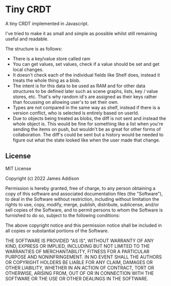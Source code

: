 # Tiny CRDT
A tiny CRDT implemented in Javascript.

I've tried to make it as small and simple as possible whilst still remaining useful and readable.

The structure is as follows:
- There is a key/value store called ram
- You can get values, set values, check if a value should be set and get local changes.
- It doesn't check each of the individual fields like Shelf does, instead it treats the whole thing as a blob.
- The intent is for this data to be used as RAM and for other data structures to be defined later such as scene graphs, lists, key / value stores, etc. That's why random id's are assigned as their keys rather than focussing on allowing user's to set their own.
- Types are not compared in the same way as shelf, instead if there is a version conflict, who is selected is entirely based on userId.
- Due to objects being treated as blobs, the diff is not sent and instead the whole object is. This would be fine for something like a list when you're sending the items on push, but wouldn't be as great for other forms of collaboration. The diff's could be sent but a history would be needed to figure out what the state looked like when the user made that change.

## License
MIT License

Copyright (c) 2022 James Addison

Permission is hereby granted, free of charge, to any person obtaining a copy
of this software and associated documentation files (the "Software"), to deal
in the Software without restriction, including without limitation the rights
to use, copy, modify, merge, publish, distribute, sublicense, and/or sell
copies of the Software, and to permit persons to whom the Software is
furnished to do so, subject to the following conditions:

The above copyright notice and this permission notice shall be included in all
copies or substantial portions of the Software.

THE SOFTWARE IS PROVIDED "AS IS", WITHOUT WARRANTY OF ANY KIND, EXPRESS OR
IMPLIED, INCLUDING BUT NOT LIMITED TO THE WARRANTIES OF MERCHANTABILITY,
FITNESS FOR A PARTICULAR PURPOSE AND NONINFRINGEMENT. IN NO EVENT SHALL THE
AUTHORS OR COPYRIGHT HOLDERS BE LIABLE FOR ANY CLAIM, DAMAGES OR OTHER
LIABILITY, WHETHER IN AN ACTION OF CONTRACT, TORT OR OTHERWISE, ARISING FROM,
OUT OF OR IN CONNECTION WITH THE SOFTWARE OR THE USE OR OTHER DEALINGS IN THE
SOFTWARE.
